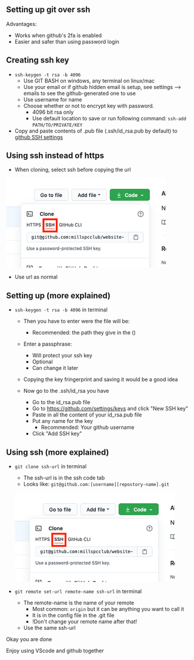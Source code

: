 ## Setting up git over ssh
Advantages:
- Works when github's 2fa is enabled
- Easier and safer than using password login
## Creating ssh key
- `ssh-keygen -t rsa -b 4096`
	- Use GIT BASH on windows, any terminal on linux/mac
	- Use your email or if github hidden email is setup, see settings --> emails to see the github-generated one to use
	- Use username for name
  - Choose whether or not to encrypt key with password.
	- 4096 bit rsa only
	- Use default location to save or run following command: `ssh-add PATH/TO/PRIVATE/KEY`
- Copy and paste contents of .pub file (.ssh/id_rsa.pub by default) to [github SSH settings](https://github.com/settings/keys)
## Using ssh instead of https
- When cloning, select ssh before copying the url

![](https://github.com/millspcclub/website-dev-notes/raw/main/images/git-clone-ssh.png)
- Use url as normal

## Setting up (more explained)
- `ssh-keygen -t rsa -b 4096` in terminal
	- Then you have to enter were the file will be:
		- Recommended: the path they give in the ()
	- Enter a passphrase:
		- Will protect your ssh key
		- Optional
		- Can change it later
	- Copying the key fringerprint and saving it would be a good idea
	
	- Now go to the .ssh/id_rsa you have
		- Go to the id_rsa.pub file
		- Go to https://github.com/settings/keys and click "New SSH key"
		- Paste in all the content of your id_rsa.pub file
		- Put any name for the key
			- Recommended: Your github username
		- Click "Add SSH key"
## Using ssh (more explained)
- `git clone ssh-url` in terminal
	- The ssh-url is in the ssh code tab
	- Looks like: `git@github.com:[username][repostory-name].git`
	
	![](https://github.com/millspcclub/website-dev-notes/raw/main/images/git-clone-ssh.png)
- `git remote set-url remote-name ssh-url` in terminal
	- The remote-name is the name of your remote
		 - Most common: `origin` but it can be anything you want to call it
		 - It is in the config file in the .git file
		 - !Don't change your remote name after that!
	- Use the same ssh-url

Okay you are done

Enjoy using VScode and github together

